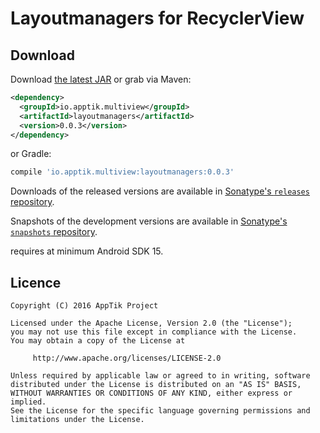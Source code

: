 # Layoutmanagers for RecyclerView

## Download

Download [the latest JAR][mvn] or grab via Maven:
```xml
<dependency>
  <groupId>io.apptik.multiview</groupId>
  <artifactId>layoutmanagers</artifactId>
  <version>0.0.3</version>
</dependency>
```
or Gradle:
```groovy
compile 'io.apptik.multiview:layoutmanagers:0.0.3'
```

Downloads of the released versions are available in [Sonatype's `releases` repository][release].

Snapshots of the development versions are available in [Sonatype's `snapshots` repository][snap].

requires at minimum Android SDK 15.

## Licence

    Copyright (C) 2016 AppTik Project

    Licensed under the Apache License, Version 2.0 (the "License");
    you may not use this file except in compliance with the License.
    You may obtain a copy of the License at

         http://www.apache.org/licenses/LICENSE-2.0

    Unless required by applicable law or agreed to in writing, software
    distributed under the License is distributed on an "AS IS" BASIS,
    WITHOUT WARRANTIES OR CONDITIONS OF ANY KIND, either express or implied.
    See the License for the specific language governing permissions and
    limitations under the License.

 [mvn]: https://search.maven.org/remote_content?g=io.apptik.multiview&a=layoutmanagers&v=LATEST
 [release]: https://oss.sonatype.org/content/repositories/releases/io/apptik/multiview/layoutmanagers
 [snap]: https://oss.sonatype.org/content/repositories/snapshots/io/apptik/multiview/layoutmanagers
